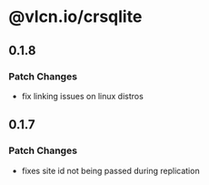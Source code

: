 # @vlcn.io/crsqlite

## 0.1.8

### Patch Changes

- fix linking issues on linux distros

## 0.1.7

### Patch Changes

- fixes site id not being passed during replication
